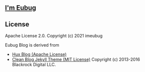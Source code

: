 ## [I'm Eubug](https://eubug.space)

License
-------

Apache License 2.0. Copyright (c) 2021 imeubug

Eubug Blog is derived from 
- [Hux Blog (Apache License)](https://github.com/Huxpro/huxpro.github.io)
- [Clean Blog Jekyll Theme (MIT License)](https://github.com/StartBootstrap/startbootstrap-clean-blog-jekyll) 
Copyright (c) 2013-2016 Blackrock Digital LLC.
